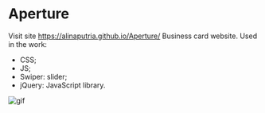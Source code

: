 # Aperture
Visit site  https://alinaputria.github.io/Aperture/
Business card website. 
Used in the work:
- CSS;
- JS;
- Swiper: slider;
- jQuery: JavaScript library.

![gif](https://user-images.githubusercontent.com/94079934/191829561-4a2e136a-c998-4249-bb31-f6a0a6645dde.gif)

